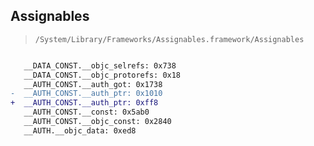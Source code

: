 ## Assignables

> `/System/Library/Frameworks/Assignables.framework/Assignables`

```diff

   __DATA_CONST.__objc_selrefs: 0x738
   __DATA_CONST.__objc_protorefs: 0x18
   __AUTH_CONST.__auth_got: 0x1738
-  __AUTH_CONST.__auth_ptr: 0x1010
+  __AUTH_CONST.__auth_ptr: 0xff8
   __AUTH_CONST.__const: 0x5ab0
   __AUTH_CONST.__objc_const: 0x2840
   __AUTH.__objc_data: 0xed8

```
